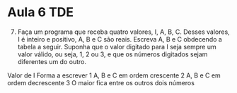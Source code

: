 # Aula 6 TDE

7. Faça um programa que receba quatro valores, I, A, B, C. Desses valores, I é inteiro e positivo, A, B e C são reais.
Escreva A, B e C obdecendo a tabela a seguir.
Suponha que o valor digitado para I seja sempre um valor válido, ou seja, 1, 2 ou 3, e que os números digitados sejam diferentes um do outro.

Valor de I    Forma a escrever
1			   A, B e C em ordem crescente
2			   A, B e C em ordem decrescente
3			   O maior fica entre os outros dois números
